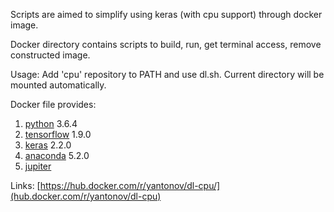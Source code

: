 Scripts are aimed to simplify using keras (with cpu support) through docker image.

Docker directory contains scripts to build, run, get terminal access, remove constructed image.

Usage:
Add 'cpu' repository to PATH and use dl.sh.
Current directory will be mounted automatically.

Docker file provides:
1. [python](https://www.python.org/download/releases/3.0/) 3.6.4
2. [tensorflow](https://www.tensorflow.org) 1.9.0
3. [keras](https://github.com/keras-team/keras) 2.2.0
4. [anaconda](https://anaconda.org/anaconda/python) 5.2.0
5. [jupiter](http://jupyter.org/)

Links:
[https://hub.docker.com/r/yantonov/dl-cpu/](hub.docker.com/r/yantonov/dl-cpu)
